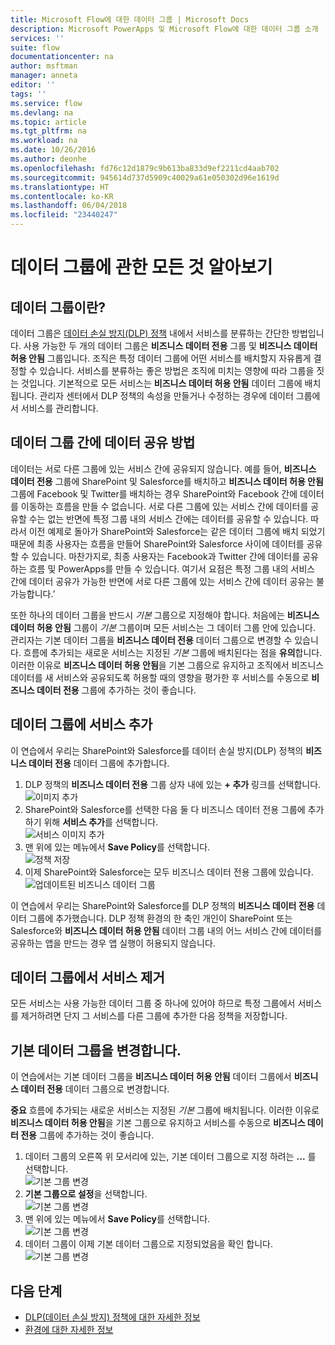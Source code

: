 ```yaml
---
title: Microsoft Flow에 대한 데이터 그룹 | Microsoft Docs
description: Microsoft PowerApps 및 Microsoft Flow에 대한 데이터 그룹 소개
services: ''
suite: flow
documentationcenter: na
author: msftman
manager: anneta
editor: ''
tags: ''
ms.service: flow
ms.devlang: na
ms.topic: article
ms.tgt_pltfrm: na
ms.workload: na
ms.date: 10/26/2016
ms.author: deonhe
ms.openlocfilehash: fd76c12d1879c9b613ba833d9ef2211cd4aab702
ms.sourcegitcommit: 945614d737d5909c40029a61e050302d96e1619d
ms.translationtype: HT
ms.contentlocale: ko-KR
ms.lasthandoff: 06/04/2018
ms.locfileid: "23440247"
---
```

# <a name="learn-all-about-data-groups"></a>데이터 그룹에 관한 모든 것 알아보기
## <a name="what-is-a-data-group"></a>데이터 그룹이란?
데이터 그룹은 [데이터 손실 방지(DLP) 정책](prevent-data-loss.md) 내에서 서비스를 분류하는 간단한 방법입니다. 사용 가능한 두 개의 데이터 그룹은 **비즈니스 데이터 전용** 그룹 및 **비즈니스 데이터 허용 안됨** 그룹입니다. 조직은 특정 데이터 그룹에 어떤 서비스를 배치할지 자유롭게 결정할 수 있습니다. 서비스를 분류하는 좋은 방법은 조직에 미치는 영향에 따라 그룹을 짓는 것입니다. 기본적으로 모든 서비스는 **비즈니스 데이터 허용 안됨** 데이터 그룹에 배치됩니다. 관리자 센터에서 DLP 정책의 속성을 만들거나 수정하는 경우에 데이터 그룹에서 서비스를 관리합니다.

## <a name="how-data-is-shared-between-data-groups"></a>데이터 그룹 간에 데이터 공유 방법
데이터는 서로 다른 그룹에 있는 서비스 간에 공유되지 않습니다. 예를 들어, **비즈니스 데이터 전용** 그룹에 SharePoint 및 Salesforce를 배치하고 **비즈니스 데이터 허용 안됨** 그룹에 Facebook 및 Twitter를 배치하는 경우 SharePoint와 Facebook 간에 데이터를 이동하는 흐름을 만들 수 없습니다. 서로 다른 그룹에 있는 서비스 간에 데이터를 공유할 수는 없는 반면에 특정 그룹 내의 서비스 간에는 데이터를 공유할 수 있습니다. 따라서 이전 예제로 돌아가 SharePoint와 Salesforce는 같은 데이터 그룹에 배치 되었기 때문에 최종 사용자는 흐름을 만들어 SharePoint와 Salesforce 사이에 데이터를 공유할 수 있습니다. 마찬가지로, 최종 사용자는 Facebook과 Twitter 간에 데이터를 공유하는 흐름 및 PowerApps를 만들 수 있습니다. 여기서 요점은 특정 그룹 내의 서비스 간에 데이터 공유가 가능한 반면에 서로 다른 그룹에 있는 서비스 간에 데이터 공유는 불가능합니다.’  

또한 하나의 데이터 그룹을 반드시 *기본* 그룹으로 지정해야 합니다. 처음에는 **비즈니스 데이터 허용 안됨** 그룹이 *기본* 그룹이며 모든 서비스는 그 데이터 그룹 안에 있습니다. 관리자는 기본 데이터 그룹을 **비즈니스 데이터 전용** 데이터 그룹으로 변경할 수 있습니다. 흐름에 추가되는 새로운 서비스는 지정된 *기본* 그룹에 배치된다는 점을 **유의**합니다. 이러한 이유로 **비즈니스 데이터 허용 안됨**을 기본 그룹으로 유지하고 조직에서 비즈니스 데이터를 새 서비스와 공유되도록 허용할 때의 영향을 평가한 후 서비스를 수동으로 **비즈니스 데이터 전용** 그룹에 추가하는 것이 좋습니다.

## <a name="add-services-to-a-data-group"></a>데이터 그룹에 서비스 추가
이 연습에서 우리는 SharePoint와 Salesforce를 데이터 손실 방지(DLP) 정책의 **비즈니스 데이터 전용** 데이터 그룹에 추가합니다. 

1. DLP 정책의 **비즈니스 데이터 전용** 그룹 상자 내에 있는 **+ 추가** 링크를 선택합니다.    
   ![이미지 추가](./media/introduction-to-data-groups/add-to-data-group-1.png)  
2. SharePoint와 Salesforce를 선택한 다음 둘 다 비즈니스 데이터 전용 그룹에 추가하기 위해 **서비스 추가**를 선택합니다.    
   ![서비스 이미지 추가](./media/introduction-to-data-groups/add-to-data-group-2.png)  
3. 맨 위에 있는 메뉴에서 **Save Policy**를 선택합니다.  
   ![정책 저장](./media/introduction-to-data-groups/add-to-data-group-4.png) 
4. 이제 SharePoint와 Salesforce는 모두 비즈니스 데이터 전용 그룹에 있습니다.  
   ![업데이트된 비즈니스 데이터 그룹](./media/introduction-to-data-groups/add-to-data-group-3.png)   

이 연습에서 우리는 SharePoint와 Salesforce를 DLP 정책의 **비즈니스 데이터 전용** 데이터 그룹에 추가했습니다. DLP 정책 환경의 한 축인 개인이 SharePoint 또는 Salesforce와 **비즈니스 데이터 허용 안됨** 데이터 그룹 내의 어느 서비스 간에 데이터를 공유하는 앱을 만드는 경우 앱 실행이 허용되지 않습니다.

## <a name="remove-services-from-a-data-group"></a>데이터 그룹에서 서비스 제거
모든 서비스는 사용 가능한 데이터 그룹 중 하나에 있어야 하므로 특정 그룹에서 서비스를 제거하려면 단지 그 서비스를 다른 그룹에 추가한 다음 정책을 저장합니다.  

## <a name="change-the-default-data-group"></a>기본 데이터 그룹을 변경합니다.
이 연습에서는 기본 데이터 그룹을 **비즈니스 데이터 허용 안됨** 데이터 그룹에서 **비즈니스 데이터 전용** 데이터 그룹으로 변경합니다.  

**중요** 흐름에 추가되는 새로운 서비스는 지정된 *기본* 그룹에 배치됩니다. 이러한 이유로 **비즈니스 데이터 허용 안됨**을 기본 그룹으로 유지하고 서비스를 수동으로 **비즈니스 데이터 전용** 그룹에 추가하는 것이 좋습니다.

1. 데이터 그룹의 오른쪽 위 모서리에 있는, 기본 데이터 그룹으로 지정 하려는 **...** 를 선택합니다.    
   ![기본 그룹 변경](./media/introduction-to-data-groups/default-data-group-0.png)  
2. **기본 그룹으로 설정**을 선택합니다.  
   ![기본 그룹 변경](./media/introduction-to-data-groups/default-data-group-1.png)   
3. 맨 위에 있는 메뉴에서 **Save Policy**를 선택합니다.  
   ![기본 그룹 변경](./media/introduction-to-data-groups/add-to-data-group-4.png) 
4. 데이터 그룹이 이제 기본 데이터 그룹으로 지정되었음을 확인 합니다.  
   ![기본 그룹 변경](./media/introduction-to-data-groups/default-data-group-2.png)   

## <a name="next-steps"></a>다음 단계
* [DLP(데이터 손실 방지) 정책에 대한 자세한 정보](prevent-data-loss.md)
* [환경에 대한 자세한 정보](environments-overview-admin.md)   

